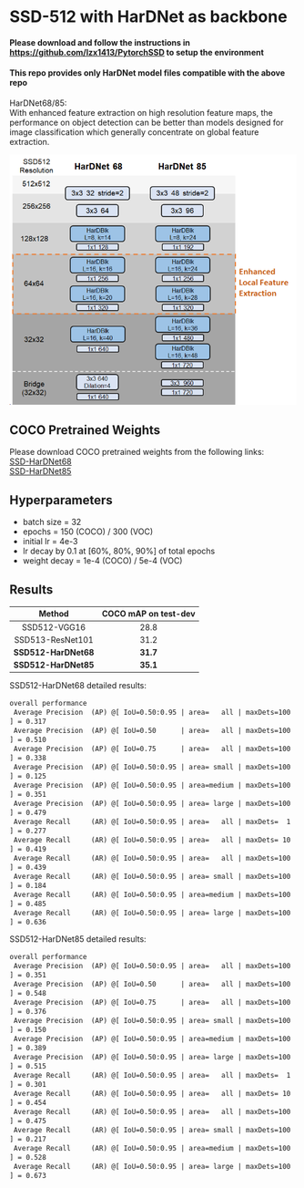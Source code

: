 # SSD-512 with HarDNet as backbone

#### Please download and follow the instructions in https://github.com/lzx1413/PytorchSSD to setup the environment
#### This repo provides only HarDNet model files compatible with the above repo

HarDNet68/85: \
With enhanced feature extraction on high resolution feature maps, the performance on object detection can be better than models designed for image classification which generally concentrate on global feature extraction.
<p align="center">
  <img src="../ReadmeImg/breakdown.png" width="512" title="HarDNet Block">
</p>

## COCO Pretrained Weights
Please download COCO pretrained weights from the following links:\
[SSD-HarDNet68](https://drive.google.com/file/d/1IHXvQMsQbuwYbuxW7HjFQHhGSX6SKz70/view?usp=sharing)\
[SSD-HarDNet85](https://drive.google.com/file/d/1gagahaMFOKG6hOGpU0-CgL3m1yc13ktr/view?usp=sharing)

## Hyperparameters
- batch size = 32
- epochs = 150 (COCO) / 300 (VOC)
- initial lr = 4e-3
- lr decay by 0.1 at [60%, 80%, 90%] of total epochs
- weight decay = 1e-4 (COCO) / 5e-4 (VOC)


## Results
| Method | COCO mAP on test-dev | 
| :---: |  :---:  | 
| SSD512-VGG16  | 28.8 | 
| SSD513-ResNet101 | 31.2 |
| **SSD512-HarDNet68**   | **31.7** | 
| **SSD512-HarDNet85**   | **35.1** | 

SSD512-HarDNet68 detailed results:
```
overall performance
 Average Precision  (AP) @[ IoU=0.50:0.95 | area=   all | maxDets=100 ] = 0.317
 Average Precision  (AP) @[ IoU=0.50      | area=   all | maxDets=100 ] = 0.510
 Average Precision  (AP) @[ IoU=0.75      | area=   all | maxDets=100 ] = 0.338
 Average Precision  (AP) @[ IoU=0.50:0.95 | area= small | maxDets=100 ] = 0.125
 Average Precision  (AP) @[ IoU=0.50:0.95 | area=medium | maxDets=100 ] = 0.351
 Average Precision  (AP) @[ IoU=0.50:0.95 | area= large | maxDets=100 ] = 0.479
 Average Recall     (AR) @[ IoU=0.50:0.95 | area=   all | maxDets=  1 ] = 0.277
 Average Recall     (AR) @[ IoU=0.50:0.95 | area=   all | maxDets= 10 ] = 0.419
 Average Recall     (AR) @[ IoU=0.50:0.95 | area=   all | maxDets=100 ] = 0.439
 Average Recall     (AR) @[ IoU=0.50:0.95 | area= small | maxDets=100 ] = 0.184
 Average Recall     (AR) @[ IoU=0.50:0.95 | area=medium | maxDets=100 ] = 0.485
 Average Recall     (AR) @[ IoU=0.50:0.95 | area= large | maxDets=100 ] = 0.636
```


SSD512-HarDNet85 detailed results:
```
overall performance
 Average Precision  (AP) @[ IoU=0.50:0.95 | area=   all | maxDets=100 ] = 0.351
 Average Precision  (AP) @[ IoU=0.50      | area=   all | maxDets=100 ] = 0.548
 Average Precision  (AP) @[ IoU=0.75      | area=   all | maxDets=100 ] = 0.376
 Average Precision  (AP) @[ IoU=0.50:0.95 | area= small | maxDets=100 ] = 0.150
 Average Precision  (AP) @[ IoU=0.50:0.95 | area=medium | maxDets=100 ] = 0.389
 Average Precision  (AP) @[ IoU=0.50:0.95 | area= large | maxDets=100 ] = 0.515
 Average Recall     (AR) @[ IoU=0.50:0.95 | area=   all | maxDets=  1 ] = 0.301
 Average Recall     (AR) @[ IoU=0.50:0.95 | area=   all | maxDets= 10 ] = 0.454
 Average Recall     (AR) @[ IoU=0.50:0.95 | area=   all | maxDets=100 ] = 0.475
 Average Recall     (AR) @[ IoU=0.50:0.95 | area= small | maxDets=100 ] = 0.217
 Average Recall     (AR) @[ IoU=0.50:0.95 | area=medium | maxDets=100 ] = 0.528
 Average Recall     (AR) @[ IoU=0.50:0.95 | area= large | maxDets=100 ] = 0.673
 ```
